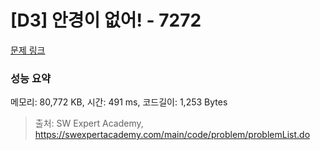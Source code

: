 # [D3] 안경이 없어! - 7272 

[문제 링크](https://swexpertacademy.com/main/code/problem/problemDetail.do?contestProbId=AWl0ZQ8qn7UDFAXz) 

### 성능 요약

메모리: 80,772 KB, 시간: 491 ms, 코드길이: 1,253 Bytes



> 출처: SW Expert Academy, https://swexpertacademy.com/main/code/problem/problemList.do